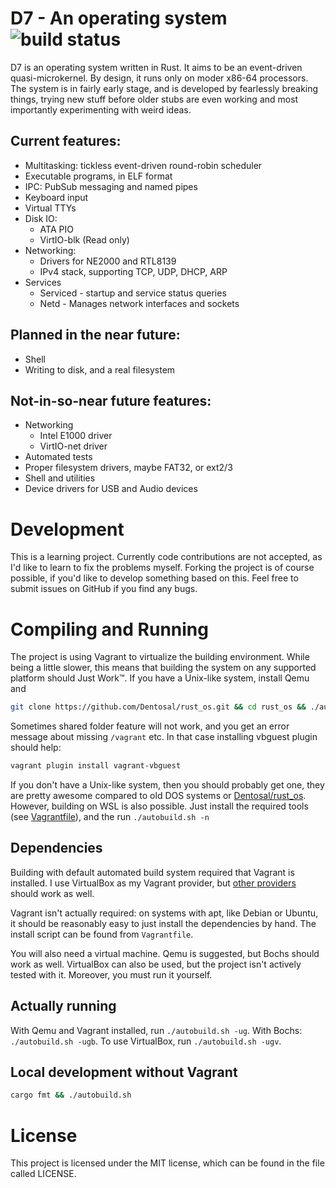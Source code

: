 # D7 - An operating system ![build status](https://github.com/Dentosal/rust_os/actions/workflows/ci.yml/badge.svg?branch=master)

D7 is an operating system written in Rust. It aims to be an event-driven quasi-microkernel. By design, it runs only on moder x86-64 processors. The system is in fairly early stage, and is developed by fearlessly breaking things, trying new stuff before older stubs are even working and most importantly experimenting with weird ideas.

## Current features:
* Multitasking: tickless event-driven round-robin scheduler
* Executable programs, in ELF format
* IPC: PubSub messaging and named pipes
* Keyboard input
* Virtual TTYs
* Disk IO:
    * ATA PIO
    * VirtIO-blk (Read only)
* Networking:
    * Drivers for NE2000 and RTL8139
    * IPv4 stack, supporting TCP, UDP, DHCP, ARP
* Services
    * Serviced - startup and service status queries
    * Netd - Manages network interfaces and sockets

## Planned in the near future:
* Shell
* Writing to disk, and a real filesystem

## Not-in-so-near future features:
* Networking
    * Intel E1000 driver
    * VirtIO-net driver
* Automated tests
* Proper filesystem drivers, maybe FAT32, or ext2/3
* Shell and utilities
* Device drivers for USB and Audio devices


# Development

This is a learning project. Currently code contributions are not accepted, as I'd like to learn to fix the problems myself. Forking the project is of course possible, if you'd like to develop something based on this.
Feel free to submit issues on GitHub if you find any bugs.

# Compiling and Running

The project is using Vagrant to virtualize the building environment. While being a little slower, this means that building the system on any supported platform should Just Work™. If you have a Unix-like system, install Qemu and

```bash
git clone https://github.com/Dentosal/rust_os.git && cd rust_os && ./autobuild.sh -ug
```

Sometimes shared folder feature will not work, and you get an error message about missing `/vagrant` etc. In that case installing vbguest plugin should help:

```bash
vagrant plugin install vagrant-vbguest
```


If you don't have a Unix-like system, then you should probably get one, they are pretty awesome compared to old DOS systems or [Dentosal/rust_os](https://github.com/Dentosal/rust_os/). However, building on WSL is also possible. Just install the required tools (see [Vagrantfile](Vagrantfile)), and the run `./autobuild.sh -n`

## Dependencies

Building with default automated build system required that Vagrant is installed. I use VirtualBox as my Vagrant provider, but [other providers](https://www.vagrantup.com/docs/providers/) should work as well.

Vagrant isn't actually required: on systems with apt, like Debian or Ubuntu, it should be reasonably easy to just install the dependencies by hand. The install script can be found from `Vagrantfile`.

You will also need a virtual machine. Qemu is suggested, but Bochs should work as well. VirtualBox can also be used, but the project isn't actively tested with it. Moreover, you must run it yourself.

## Actually running

With Qemu and Vagrant installed, run `./autobuild.sh -ug`. With Bochs: `./autobuild.sh -ugb`. To use VirtualBox, run `./autobuild.sh -ugv`.

## Local development without Vagrant

```bash
cargo fmt && ./autobuild.sh
```

# License
This project is licensed under the MIT license, which can be found in the file called LICENSE.
